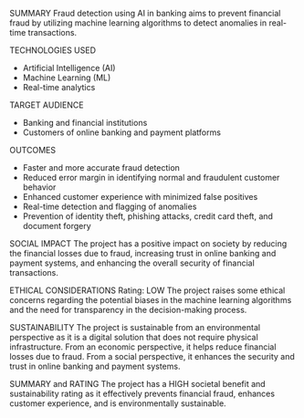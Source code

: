 SUMMARY
Fraud detection using AI in banking aims to prevent financial fraud by utilizing machine learning algorithms to detect anomalies in real-time transactions.

TECHNOLOGIES USED
- Artificial Intelligence (AI)
- Machine Learning (ML)
- Real-time analytics

TARGET AUDIENCE
- Banking and financial institutions
- Customers of online banking and payment platforms

OUTCOMES
- Faster and more accurate fraud detection
- Reduced error margin in identifying normal and fraudulent customer behavior
- Enhanced customer experience with minimized false positives
- Real-time detection and flagging of anomalies
- Prevention of identity theft, phishing attacks, credit card theft, and document forgery

SOCIAL IMPACT
The project has a positive impact on society by reducing the financial losses due to fraud, increasing trust in online banking and payment systems, and enhancing the overall security of financial transactions.

ETHICAL CONSIDERATIONS
Rating: LOW
The project raises some ethical concerns regarding the potential biases in the machine learning algorithms and the need for transparency in the decision-making process.

SUSTAINABILITY
The project is sustainable from an environmental perspective as it is a digital solution that does not require physical infrastructure. From an economic perspective, it helps reduce financial losses due to fraud. From a social perspective, it enhances the security and trust in online banking and payment systems.

SUMMARY and RATING
The project has a HIGH societal benefit and sustainability rating as it effectively prevents financial fraud, enhances customer experience, and is environmentally sustainable.
